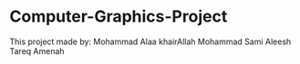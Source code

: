 # Computer-Graphics-Project
This project made by:
Mohammad Alaa khairAllah
Mohammad Sami Aleesh
Tareq Amenah

